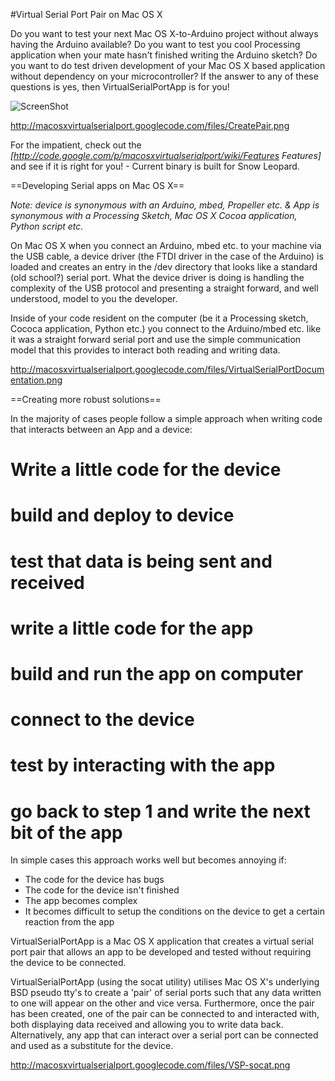 #Virtual Serial Port Pair on Mac OS X

Do you want to test your next Mac OS X-to-Arduino project without always having the Arduino available? Do you want to test you cool Processing application when your mate hasn't finished writing the Arduino sketch? Do you want to do test driven development of your Mac OS X based application without dependency on your microcontroller? If the answer to any of these questions is yes, then VirtualSerialPortApp is for you!

![ScreenShot](https://raw.github.com/clokey/PublicCode/master/MacOSXVirtualSerialPort/Documentation/img/CreatePair.png)

http://macosxvirtualserialport.googlecode.com/files/CreatePair.png

For the impatient, check out the *[http://code.google.com/p/macosxvirtualserialport/wiki/Features Features]* and see if it is right for you! - Current binary is built for Snow Leopard.

==Developing Serial apps on Mac OS X==

_Note: device is synonymous with an Arduino, mbed, Propeller etc. & App is synonymous with a Processing Sketch, Mac OS X Cocoa application, Python script etc._

On Mac OS X when you connect an Arduino, mbed etc. to your machine via the USB cable, a device driver (the FTDI driver in the case of the Arduino) is loaded and creates an entry in the /dev directory that looks like a standard (old school?) serial port. What the device driver is doing is handling the complexity of the USB protocol and presenting a straight forward, and well understood, model to you the developer.

Inside of your code resident on the computer (be it a Processing sketch, Cococa application, Python etc.) you connect to the Arduino/mbed etc. like it was a straight forward serial port and use the simple communication model that this provides to interact both reading and writing data.

http://macosxvirtualserialport.googlecode.com/files/VirtualSerialPortDocumentation.png

==Creating more robust solutions==

In the majority of cases people follow a simple approach when writing code that interacts between an App and a device:


  # Write a little code for the device
  # build and deploy to device
  # test that data is being sent and received
  # write a little code for the app
  # build and run the app on computer
  # connect to the device
  # test by interacting with the app
  # go back to step 1 and write the next bit of the app

In simple cases this approach works well but becomes annoying if:
  * The code for the device has bugs
  * The code for the device isn't finished
  * The app becomes complex
  * It becomes difficult to setup the conditions on the device to get a certain reaction from the app

VirtualSerialPortApp is a Mac OS X application that creates a virtual serial port pair that allows an app to be developed and tested without requiring the device to be connected. <p>
VirtualSerialPortApp (using the socat utility) utilises Mac OS X's underlying BSD pseudo tty's to create a 'pair' of serial ports such that any data written to one will appear on the other and vice versa. Furthermore, once the pair has been created, one of the pair can be connected to and interacted with, both displaying data received and allowing you to write data back. Alternatively, any app that can interact over a serial port can be connected and used as a substitute for the device.

http://macosxvirtualserialport.googlecode.com/files/VSP-socat.png
